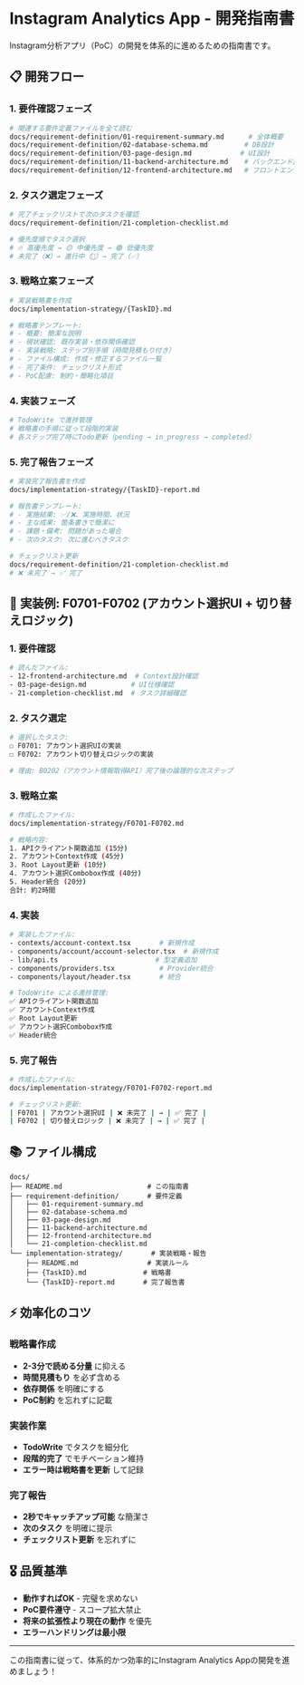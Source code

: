 # Instagram Analytics App - 開発指南書

Instagram分析アプリ（PoC）の開発を体系的に進めるための指南書です。

## 📋 開発フロー

### 1. 要件確認フェーズ
```bash
# 関連する要件定義ファイルを全て読む
docs/requirement-definition/01-requirement-summary.md      # 全体概要
docs/requirement-definition/02-database-schema.md         # DB設計
docs/requirement-definition/03-page-design.md            # UI設計
docs/requirement-definition/11-backend-architecture.md    # バックエンド設計
docs/requirement-definition/12-frontend-architecture.md   # フロントエンド設計
```

### 2. タスク選定フェーズ
```bash
# 完了チェックリストで次のタスクを確認
docs/requirement-definition/21-completion-checklist.md

# 優先度順でタスク選択
# 🔥 高優先度 → 🟡 中優先度 → 🟢 低優先度
# 未完了（❌）→ 進行中（🔄）→ 完了（✅）
```

### 3. 戦略立案フェーズ
```bash
# 実装戦略書を作成
docs/implementation-strategy/{TaskID}.md

# 戦略書テンプレート:
# - 概要: 簡潔な説明
# - 現状確認: 既存実装・依存関係確認
# - 実装戦略: ステップ別手順（時間見積もり付き）
# - ファイル構成: 作成・修正するファイル一覧
# - 完了条件: チェックリスト形式
# - PoC配慮: 制約・簡略化項目
```

### 4. 実装フェーズ
```bash
# TodoWrite で進捗管理
# 戦略書の手順に従って段階的実装
# 各ステップ完了時にTodo更新（pending → in_progress → completed）
```

### 5. 完了報告フェーズ
```bash
# 実装完了報告書を作成
docs/implementation-strategy/{TaskID}-report.md

# 報告書テンプレート:
# - 実施結果: ✅/❌、実施時間、状況
# - 主な成果: 箇条書きで簡潔に
# - 課題・備考: 問題があった場合
# - 次のタスク: 次に進むべきタスク

# チェックリスト更新
docs/requirement-definition/21-completion-checklist.md
# ❌ 未完了 → ✅ 完了
```

## 🎯 実装例: F0701-F0702 (アカウント選択UI + 切り替えロジック)

### 1. 要件確認
```bash
# 読んだファイル:
- 12-frontend-architecture.md  # Context設計確認
- 03-page-design.md           # UI仕様確認
- 21-completion-checklist.md  # タスク詳細確認
```

### 2. タスク選定
```bash
# 選択したタスク:
☐ F0701: アカウント選択UIの実装
☐ F0702: アカウント切り替えロジックの実装

# 理由: B0202（アカウント情報取得API）完了後の論理的な次ステップ
```

### 3. 戦略立案
```bash
# 作成したファイル:
docs/implementation-strategy/F0701-F0702.md

# 戦略内容:
1. APIクライアント関数追加 (15分)
2. アカウントContext作成 (45分)
3. Root Layout更新 (10分)
4. アカウント選択Combobox作成 (40分)
5. Header統合 (20分)
合計: 約2時間
```

### 4. 実装
```bash
# 実装したファイル:
- contexts/account-context.tsx       # 新規作成
- components/account/account-selector.tsx  # 新規作成
- lib/api.ts                        # 型定義追加
- components/providers.tsx           # Provider統合
- components/layout/header.tsx       # 統合

# TodoWrite による進捗管理:
✅ APIクライアント関数追加
✅ アカウントContext作成  
✅ Root Layout更新
✅ アカウント選択Combobox作成
✅ Header統合
```

### 5. 完了報告
```bash
# 作成したファイル:
docs/implementation-strategy/F0701-F0702-report.md

# チェックリスト更新:
| F0701 | アカウント選択UI | ❌ 未完了 | → | ✅ 完了 |
| F0702 | 切り替えロジック | ❌ 未完了 | → | ✅ 完了 |
```

## 📚 ファイル構成

```
docs/
├── README.md                     # この指南書
├── requirement-definition/       # 要件定義
│   ├── 01-requirement-summary.md
│   ├── 02-database-schema.md
│   ├── 03-page-design.md
│   ├── 11-backend-architecture.md
│   ├── 12-frontend-architecture.md
│   └── 21-completion-checklist.md
└── implementation-strategy/       # 実装戦略・報告
    ├── README.md                 # 実装ルール
    ├── {TaskID}.md              # 戦略書
    └── {TaskID}-report.md       # 完了報告書
```

## ⚡ 効率化のコツ

### 戦略書作成
- **2-3分で読める分量** に抑える
- **時間見積もり** を必ず含める
- **依存関係** を明確にする
- **PoC制約** を忘れずに記載

### 実装作業
- **TodoWrite** でタスクを細分化
- **段階的完了** でモチベーション維持
- **エラー時は戦略書を更新** して記録

### 完了報告
- **2秒でキャッチアップ可能** な簡潔さ
- **次のタスク** を明確に提示
- **チェックリスト更新** を忘れずに

## 🎖️ 品質基準

- **動作すればOK** - 完璧を求めない
- **PoC要件遵守** - スコープ拡大禁止
- **将来の拡張性より現在の動作** を優先
- **エラーハンドリングは最小限**

---

この指南書に従って、体系的かつ効率的にInstagram Analytics Appの開発を進めましょう！